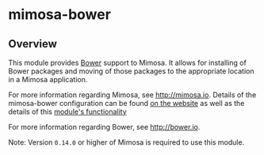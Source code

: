 mimosa-bower
===========

## Overview

This module provides [Bower](http://bower.io) support to Mimosa. It allows for installing of Bower packages and moving of those packages to the appropriate location in a Mimosa application.

For more information regarding Mimosa, see http://mimosa.io. Details of the mimosa-bower configuration can be found [on the website](http://mimosa.io/configuration.html#bower) as well as the details of this [module's functionality](http://mimosa.io/utilities.html#bower)

For more information regarding Bower, see http://bower.io.

Note: Version `0.14.0` or higher of Mimosa is required to use this module.